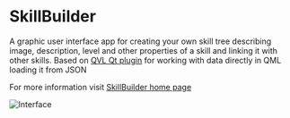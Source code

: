 # SkillBuilder
A graphic user interface app for creating your own skill tree describing image, description, level and other properties of a skill and linking it with other skills. Based on [QVL Qt plugin](https://vllibrary.tech/?page=qvl) for working with data directly in QML loading it from JSON

For more information visit [SkillBuilder home page](https://vllibrary.tech/?page=skillbuilder)

![Interface](https://user-images.githubusercontent.com/7895659/160984825-f08fa811-3960-4cbd-b778-a4cda3837cc9.png)
